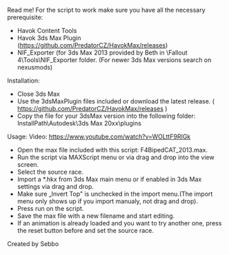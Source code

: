 Read me!
For the script to work make sure you have all the necessary prerequisite:

- Havok Content Tools 
- Havok 3ds Max Plugin (https://github.com/PredatorCZ/HavokMax/releases) 
- NIF_Exporter (for 3ds Max 2013 provided by Beth in \Fallout 4\Tools\NIF_Exporter folder. (For newer 3ds Max versions search on nexusmods) 

Installation: 
- Close 3ds Max
- Use the 3dsMaxPlugin files included or download the latest release. ( https://github.com/PredatorCZ/HavokMax/releases )
- Copy the file for your 3dsMax version into the following folder: InstallPath\Autodesk\3ds Max 20xx\plugins

Usage:
Video: https://www.youtube.com/watch?v=WOLttF9RIGk

- Open the max file included with this script: F4BipedCAT_2013.max. 
- Run the script via MAXScript menu or via drag and drop into the view screen. 
- Select the source race. 
- Import a *.hkx from 3ds Max main menu or if enabled in 3ds Max settings via drag and drop. 
- Make sure „Invert Top" is unchecked in the import menu.(The import menu only shows up if you import manualy, not drag and drop). 
- Press run on the script. 
- Save the max file with a new filename and start editing. 
- If an animation is already loaded and you want to try another one, press the reset button before and set the source race. 

 Created by Sebbo 
